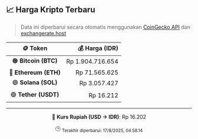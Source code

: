 

<!-- HARGA_KRIPTO -->
## 📈 Harga Kripto Terbaru

> Data ini diperbarui secara otomatis menggunakan [CoinGecko API](https://www.coingecko.com/) dan [exchangerate.host](https://exchangerate.host/)

<div align="center">

| 🪙 Token | 💰 Harga (IDR) |
|:------:|---------------:|
| 🟠 **Bitcoin (BTC)**   | Rp 1.904.716.654 |
| 🔵 **Ethereum (ETH)**  | Rp 71.565.625 |
| 🟣 **Solana (SOL)**    | Rp 3.057.427 |
| 🟢 **Tether (USDT)**   | Rp 16.212 |

---

💱 **Kurs Rupiah (USD → IDR)**: Rp 16.202

🕒 <sub>Terakhir diperbarui: 17/8/2025, 04.58.14</sub>

</div>
<!-- /HARGA_KRIPTO -->